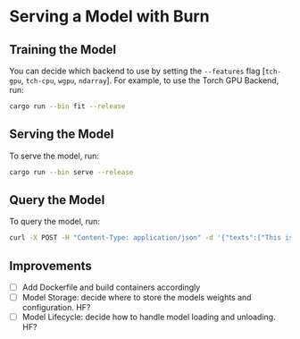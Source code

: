 # Serving a Model with Burn

## Training the Model

You can decide which backend to use by setting the `--features` flag [`tch-gpu`, `tch-cpu`, `wgpu`, `ndarray`]. For example, to use the Torch GPU Backend, run:

```bash
cargo run --bin fit --release
```

## Serving the Model

To serve the model, run:

```bash
cargo run --bin serve --release
```

## Query the Model

To query the model, run:

```bash
curl -X POST -H "Content-Type: application/json" -d '{"texts":["This is the first text", "This is the second text"]}' http://127.0.0.1:3030/classify
```

## Improvements

- [ ] Add Dockerfile and build containers accordingly
- [ ] Model Storage: decide where to store the models weights and configuration. HF?
- [ ] Model Lifecycle: decide how to handle model loading and unloading. HF?
